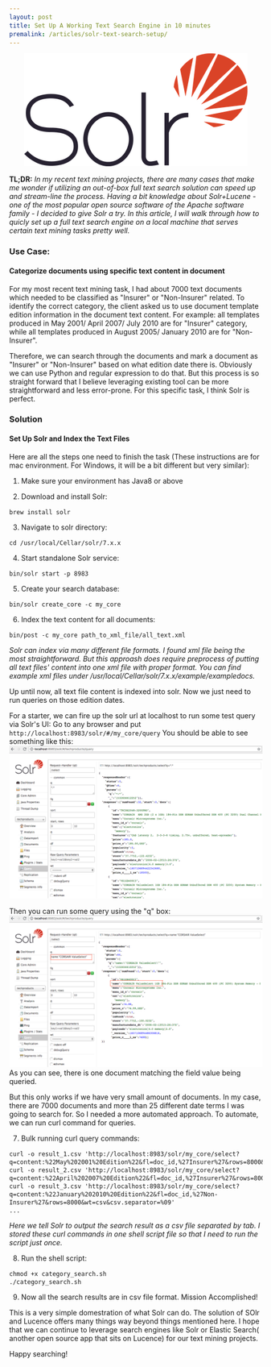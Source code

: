```yaml
---
layout: post
title: Set Up A Working Text Search Engine in 10 minutes
premalink: /articles/solr-text-search-setup/
---
```


<p align="center">
<img src="/images/solr.png">
</p>

**TL;DR:** _In my recent text mining projects, there are many cases that make me wonder if utilizing an out-of-box full text search solution can speed up and stream-line the process. Having a bit knowledge about Solr+Lucene - one of the most popular open source software of the Apache software family - I decided to give Solr a try. In this article, I will walk through how to quicly set up a full text search engine on a local machine that serves certain text mining tasks pretty well._

### Use Case:
#### Categorize documents using specific text content in document

For my most recent text mining task, I had about 7000 text documents which needed to be classified as "Insurer" or "Non-Insurer" related. To identify the correct category, the client asked us to use document template edition information in the document text content. For example: all templates produced in May 2001/ April 2007/ July 2010 are for "Insurer" category, while all templates produced in August 2005/ January 2010 are for "Non-Insurer".

Therefore, we can search through the documents and mark a document as "Insurer" or "Non-Insurer" based on what edition date there is. Obviously we can use Python and regular expression to do that. But this process is so straight forward that I believe leveraging existing tool can be more straightforward and less error-prone. For this specific task, I think Solr is perfect.

### Solution
#### Set Up Solr and Index the Text Files

Here are all the steps one need to finish the task (These instructions are for mac environment. For Windows, it will be a bit different but very similar):

1. Make sure your environment has Java8 or above

2. Download and install Solr:
```
brew install solr
```

3. Navigate to solr directory:
```
cd /usr/local/Cellar/solr/7.x.x
```

4. Start standalone Solr service:
```
bin/solr start -p 8983
```

5. Create your search database:
```
bin/solr create_core -c my_core
```

6. Index the text content for all documents:
```
bin/post -c my_core path_to_xml_file/all_text.xml
```

_Solr can index via many different file formats. I found xml file being the most straightforward. But this approash does require preprocess of putting all text files' content into one xml file with proper format. You can find
example xml files under /usr/local/Cellar/solr/7.x.x/example/exampledocs._

Up until now, all text file content is indexed into solr. Now we just need to run queries on those edition dates.

For a starter, we can fire up the solr url at localhost to run some test query via Solr's UI:
Go to any browser and put `http://localhost:8983/solr/#/my_core/query`
You should be able to see something like this:
![Image1](/images/solr_ui.png)

Then you can run some query using the "q" box:
![Image2](/images/solr_q.png)
As you can see, there is one document matching the field value being queried.

But this only works if we have very small amount of documents. In my case, there are 7000 documents and more than 25 different date terms I was going to search for. So I needed a more automated approach. To automate, we can run curl command for queries.

7. Bulk running curl query commands:
```
curl -o result_1.csv 'http://localhost:8983/solr/my_core/select?q=content:%22May%202001%20Edition%22&fl=doc_id,%27Insurer%27&rows=8000&wt=csv&csv.separator=%09'
curl -o result_2.csv 'http://localhost:8983/solr/my_core/select?q=content:%22April%202007%20Edition%22&fl=doc_id,%27Insurer%27&rows=8000&wt=csv&csv.separator=%09'
curl -o result_3.csv 'http://localhost:8983/solr/my_core/select?q=content:%22January%202010%20Edition%22&fl=doc_id,%27Non-Insurer%27&rows=8000&wt=csv&csv.separator=%09'
...
```
_Here we tell Solr to output the search result as a csv file separated by tab._
_I stored these curl commands in one shell script file so that I need to run the script just once._

8. Run the shell script:
```
chmod +x category_search.sh
./category_search.sh
```

9. Now all the search results are in csv file format. Mission Accomplished!

This is a very simple domestration of what Solr can do. The solution of SOlr and Lucence offers many things way beyond things mentioned here. I hope that we can continue to leverage search engines like Solr or Elastic Search( another open source app that sits on Lucence) for our text mining projects.

Happy searching!
